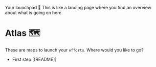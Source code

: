 Your launchpad 🚀
This is like a landing page where you find an overview about what is going on here.

# Atlas 🗺️
These are maps to launch your `efforts`. Where would you like to go?

- First step [[README]]
